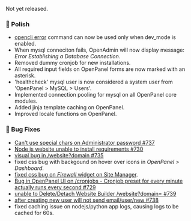 Not yet released.

### 💅 Polish
- [opencli error](https://dev.openpanel.com/cli/error.html#Error) command can now be used only when dev_mode is enabled.
- When mysql conneciton fails, OpenAdmin will now display message: *Error Establishing a Database Connection*.
- Removed dummy cronjob for new installations.
- All required input fields on OpenPanel forms are now marked with an asterisk.
- 'healthcheck' mysql user is now considered a system user from 'OpenPanel > MySQL > Users'.
- Implemented connection pooling for mysql on all OpenPanel core modules.
- Added jinja template caching on OpenPanel.
- Improved locale functions on OpenPanel.

### 🐛 Bug Fixes
- [Can't use special chars on Administrator password #737](https://github.com/stefanpejcic/OpenPanel/issues/737)
- [Node js website unable to install requirements #730](https://github.com/stefanpejcic/OpenPanel/issues/730)
- [visual bug in /website?domain #735](https://github.com/stefanpejcic/OpenPanel/issues/735)
- fixed css bug with backgound on hover over icons in *OpenPanel > Dashboard*.
- [fixed css bug on *Firewall* widget on Site Manager](https://i.postimg.cc/qqGKZ1Cm/2025-10-20-14-11.png).
- [Bug in OpenPanel UI on /cronjobs - Cronjob preset for every minute actually runs every second #729](https://github.com/stefanpejcic/OpenPanel/issues/729)
- [unable to Delete/Detach Website Builder /website?domain= #739](https://github.com/stefanpejcic/OpenPanel/issues/739)
- [after creating new user will not send email/user/new #738](https://github.com/stefanpejcic/OpenPanel/issues/738)
- fixed caching issue on nodejs/python app logs, causing logs to be cached for 60s.
